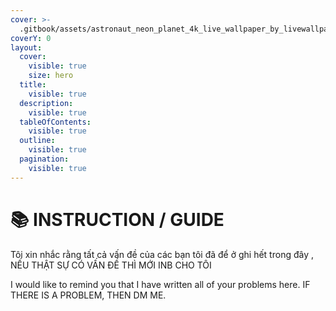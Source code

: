 ```yaml
---
cover: >-
  .gitbook/assets/astronaut_neon_planet_4k_live_wallpaper_by_livewallpaperspc_dg3rcdd-fullview.jpg
coverY: 0
layout:
  cover:
    visible: true
    size: hero
  title:
    visible: true
  description:
    visible: true
  tableOfContents:
    visible: true
  outline:
    visible: true
  pagination:
    visible: true
---
```


# 📚 INSTRUCTION / GUIDE

Tôi xin nhắc rằng tất cả vấn đề của các bạn tôi đã để ở ghi hết trong đây , NẾU THẬT SỰ CÓ VẤN ĐỀ THÌ MỚI INB CHO TÔI&#x20;

I would like to remind you that I have written all of your problems here. IF THERE IS A PROBLEM, THEN DM ME.
